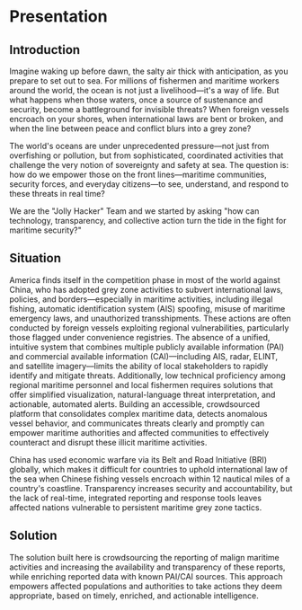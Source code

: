 # Presentation
## Introduction

Imagine waking up before dawn, the salty air thick with anticipation, as you prepare to set out to sea. For millions of fishermen and maritime workers around the world, the ocean is not just a livelihood—it's a way of life. But what happens when those waters, once a source of sustenance and security, become a battleground for invisible threats? When foreign vessels encroach on your shores, when international laws are bent or broken, and when the line between peace and conflict blurs into a grey zone?

The world's oceans are under unprecedented pressure—not just from overfishing or pollution, but from sophisticated, coordinated activities that challenge the very notion of sovereignty and safety at sea. The question is: how do we empower those on the front lines—maritime communities, security forces, and everyday citizens—to see, understand, and respond to these threats in real time?

We are the "Jolly Hacker" Team and we started by asking "how can technology, transparency, and collective action turn the tide in the fight for maritime security?"

## Situation

America finds itself in the competition phase in most of the world against China, who has adopted grey zone activities to subvert international laws, policies, and borders—especially in maritime activities, including illegal fishing, automatic identification system (AIS) spoofing, misuse of maritime emergency laws, and unauthorized transshipments. These actions are often conducted by foreign vessels exploiting regional vulnerabilities, particularly those flagged under convenience registries. The absence of a unified, intuitive system that combines multiple publicly available information (PAI) and commercial available information (CAI)—including AIS, radar, ELINT, and satellite imagery—limits the ability of local stakeholders to rapidly identify and mitigate threats. Additionally, low technical proficiency among regional maritime personnel and local fishermen requires solutions that offer simplified visualization, natural-language threat interpretation, and actionable, automated alerts. Building an accessible, crowdsourced platform that consolidates complex maritime data, detects anomalous vessel behavior, and communicates threats clearly and promptly can empower maritime authorities and affected communities to effectively counteract and disrupt these illicit maritime activities.

China has used economic warfare via its Belt and Road Initiative (BRI) globally, which makes it difficult for countries to uphold international law of the sea when Chinese fishing vessels encroach within 12 nautical miles of a country's coastline. Transparency increases security and accountability, but the lack of real-time, integrated reporting and response tools leaves affected nations vulnerable to persistent maritime grey zone tactics.

## Solution

The solution built here is crowdsourcing the reporting of malign maritime activities and increasing the availability and transparency of these reports, while enriching reported data with known PAI/CAI sources. This approach empowers affected populations and authorities to take actions they deem appropriate, based on timely, enriched, and actionable intelligence.
